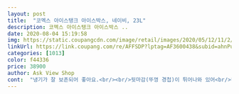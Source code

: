 ```yaml
---
layout: post 
title:  "코멕스 아이스탱크 아이스박스, 네이비, 23L" 
description: 코멕스 아이스탱크 아이스박스 ..
date: 2020-08-04 15:19:58 
img: https://static.coupangcdn.com/image/retail/images/2020/05/12/11/2/2ec01583-d8d2-44a2-af31-3b078a584490.jpg 
linkUrl: https://link.coupang.com/re/AFFSDP?lptag=AF3600438&subid=ahnPublicAsk&pageKey=1582701066&itemId=2705571222&vendorItemId=70695874693&traceid=V0-113-f48dde2107df2b0a 
categories: [1013] 
color: f44336 
price: 38900 
author: Ask View Shop 
cont:  "냉기가 잘 보존되어 좋아요.<br/><br/>뒷마감(뚜껑 경첩)이 튀어나와 있어<br/>디자인, 색깔 맘에 듭니다.<br/><br/>상품 자제도 무겁지않고,<br/>크거나 적은것만있어 적당한사이즈가 필요했는데 사이즈딱이네요 1박2일 넉넉히사용할수있네요<br/>튼튼하고 크기도 크고 좋아요 ㅎㅎ 얼음 넣어뒀는데 24시간 지났는데 다 안녹았어요 ㅋㅋㅋ<br/>혹시 차에서 부딪히거나 불편할 수는 있을것 같아요.<br/><br/>" 
---
```

